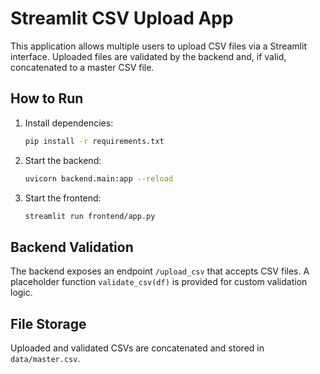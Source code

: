 # Streamlit CSV Upload App

This application allows multiple users to upload CSV files via a Streamlit interface. Uploaded files are validated by the backend and, if valid, concatenated to a master CSV file.

## How to Run

1. Install dependencies:
   ```bash
   pip install -r requirements.txt
   ```

2. Start the backend:
   ```bash
   uvicorn backend.main:app --reload
   ```

3. Start the frontend:
   ```bash
   streamlit run frontend/app.py
   ```

## Backend Validation

The backend exposes an endpoint `/upload_csv` that accepts CSV files. A placeholder function `validate_csv(df)` is provided for custom validation logic.

## File Storage

Uploaded and validated CSVs are concatenated and stored in `data/master.csv`.
